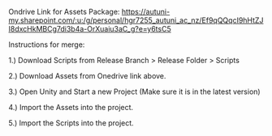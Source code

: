 Ondrive Link for Assets Package: https://autuni-my.sharepoint.com/:u:/g/personal/hgr7255_autuni_ac_nz/Ef9qQQqcI9hHtZJI8dxcHkMBCg7di3b4a-OrXuaiu3aC_g?e=y6tsC5


Instructions for merge:

1.) Download Scripts from Release Branch > Release Folder > Scripts

2.) Download Assets from Onedrive link above.

3.) Open Unity and Start a new Project (Make sure it is in the latest version)

4.) Import the Assets into the project.

5.) Import the Scripts into the project.


